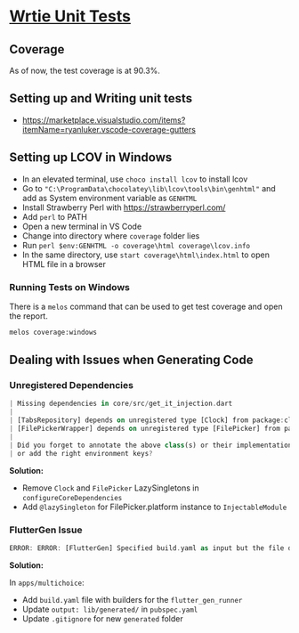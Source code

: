 # [Wrtie Unit Tests](https://github.com/ZanderCowboy/multichoice/issues/14)

## Coverage

As of now, the test coverage is at 90.3%.

## Setting up and Writing unit tests

- <https://marketplace.visualstudio.com/items?itemName=ryanluker.vscode-coverage-gutters>

## Setting up LCOV in Windows

- In an elevated terminal, use `choco install lcov` to install lcov
- Go to `"C:\ProgramData\chocolatey\lib\lcov\tools\bin\genhtml"` and add as System environment variable as `GENHTML`
- Install Strawberry Perl with <https://strawberryperl.com/>
- Add `perl` to PATH
- Open a new terminal in VS Code
- Change into directory where `coverage` folder lies
- Run `perl $env:GENHTML -o coverage\html coverage\lcov.info`
- In the same directory, use `start coverage\html\index.html` to open HTML file in a browser

### Running Tests on Windows

There is a `melos` command that can be used to get test coverage and open the report.
```bash
melos coverage:windows
```

## Dealing with Issues when Generating Code

### Unregistered Dependencies

```dart
| Missing dependencies in core/src/get_it_injection.dart
|
| [TabsRepository] depends on unregistered type [Clock] from package:clock/clock.dart
| [FilePickerWrapper] depends on unregistered type [FilePicker] from package:file_picker/file_picker.dart
|
| Did you forget to annotate the above class(s) or their implementation with @injectable?
| or add the right environment keys?
```

**Solution:**

- Remove `Clock` and `FilePicker` LazySingletons in `configureCoreDependencies`
- Add `@lazySingleton` for FilePicker.platform instance to `InjectableModule`

### FlutterGen Issue

```dart
ERROR: ERROR: [FlutterGen] Specified build.yaml as input but the file does not contain valid options, ignoring...
```

**Solution:**

In `apps/multichoice`:
- Add `build.yaml` file with builders for the `flutter_gen_runner`
- Update `output: lib/generated/` in `pubspec.yaml`
- Update `.gitignore` for new `generated` folder
